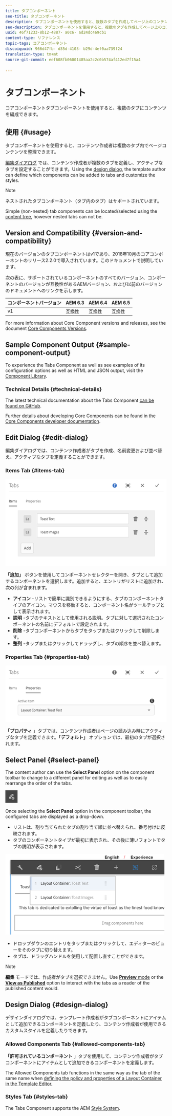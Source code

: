 ```yaml
---
title: タブコンポーネント
seo-title: タブコンポーネント
description: タブコンポーネントを使用すると、複数のタブを作成してページ上のコンテンツを配置できます。
seo-description: タブコンポーネントを使用すると、複数のタブを作成してページ上のコンテンツを配置できます。
uuid: 46f71233-8b12-4887- a0c6- ad24dc469cb1
content-type: リファレンス
topic-tags: コアコンポーネント
discoiquuid: 966d47fb- d35d-4103- b29d-4ef0aa739f24
translation-type: tm+mt
source-git-commit: eef608fb06001485aa2c2c0b574af412ed7f15a4

---
```



# タブコンポーネント

コアコンポーネントタブコンポーネントを使用すると、複数のタブにコンテンツを編成できます。

## 使用 {#usage}

タブコンポーネントを使用すると、コンテンツ作成者は複数のタブ内でページコンテンツを整理できます。

[編集ダイアログ](#edit-dialog) では、コンテンツ作成者が複数のタブを定義し、アクティブなタブを設定することができます。Using the [design dialog](#design-dialog), the template author can define which components can be added to tabs and customize the styles.

>[!NOTE]
>
>ネストされたタブコンポーネント（タブ内のタブ）はサポートされています。
>
>Simple (non-nested) tab components can be located/selected using the [content tree](https://helpx.adobe.com/experience-manager/6-5/sites/authoring/using/author-environment-tools.html), however nested tabs can not be.

## Version and Compatibility {#version-and-compatibility}

現在のバージョンのタブコンポーネントはv1であり、2018年10月のコアコンポーネントのリリース2.2.0で導入されています。このドキュメントで説明しています。

次の表に、サポートされているコンポーネントのすべてのバージョン、コンポーネントのバージョンが互換性があるAEMバージョン、および以前のバージョンのドキュメントへのリンクを示します。

| コンポーネントバージョン | AEM 6.3 | AEM 6.4 | AEM 6.5 |
|--- |--- |--- |--- |
| v1 | 互換性 | 互換性 | 互換性 |

For more information about Core Component versions and releases, see the document [Core Components Versions](versions.md).

## Sample Component Output {#sample-component-output}

To experience the Tabs Component as well as see examples of its configuration options as well as HTML and JSON output, visit the [Component Library](http://opensource.adobe.com/aem-core-wcm-components/library/tabs.html).

### Technical Details {#technical-details}

The latest technical documentation about the Tabs Component [can be found on GitHub](https://github.com/adobe/aem-core-wcm-components/blob/master/content/src/content/jcr_root/apps/core/wcm/components/tabs/v1/tabs).

Further details about developing Core Components can be found in the [Core Components developer documentation](developing.md).

## Edit Dialog {#edit-dialog}

編集ダイアログでは、コンテンツ作成者がタブを作成、名前変更および並べ替え、アクティブなタブを定義することができます。

### Items Tab {#items-tab}

![](assets/screenshot_2018-10-11at153557.png)

**「追加」** ボタンを使用してコンポーネントセレクターを開き、タブとして追加するコンポーネントを選択します。追加すると、エントリがリストに追加され、次の列が含まれます。

* **アイコン** -リストで簡単に識別できるようにする、タブのコンポーネントタイプのアイコン。マウスを移動すると、コンポーネント名がツールチップとして表示されます。
* **説明** -タブのテキストとして使用される説明。タブに対して選択されたコンポーネントの名前にデフォルトで設定されます。
* **削除** -タブコンポーネントからタブをタップまたはクリックして削除します。
* **整列** -タップまたはクリックしてドラッグし、タブの順序を並べ替えます。

### Properties Tab {#properties-tab}

![](assets/screenshot_2018-10-19at140646.png)

**「プロパティ** 」タブでは、コンテンツ作成者はページの読み込み時にアクティブなタブを定義できます。**「デフォルト」** オプションでは、最初のタブが選択されます。

## Select Panel {#select-panel}

The content author can use the **Select Panel** option on the component toolbar to change to a different panel for editing as well as to easily rearrange the order of the tabs.

![](assets/screenshot_2018-10-11at165417.png)

Once selecting the **Select Panel** option in the component toolbar, the configured tabs are displayed as a drop-down.

* リストは、割り当てられたタブの割り当て順に並べ替えられ、番号付けに反映されます。
* タブのコンポーネントタイプが最初に表示され、その後に薄いフォントでタブの説明が表示されます。

![](assets/screenshot_2018-10-11at165154.png)

* ドロップダウンのエントリをタップまたはクリックして、エディターのビューをそのタブに切り替えます。
* タブは、ドラッグハンドルを使用して配置し直すことができます。

>[!NOTE]
>
>**編集** モードでは、作成者がタブを選択できません。Use [**Preview** mode](https://helpx.adobe.com/experience-manager/6-5/sites/authoring/using/editing-content.html) or the **[View as Published](https://helpx.adobe.com/experience-manager/6-5/sites/authoring/using/editing-content.html)** option to interact with the tabs as a reader of the published content would.

## Design Dialog {#design-dialog}

デザインダイアログでは、テンプレート作成者がタブコンポーネントにアイテムとして追加できるコンポーネントを定義したり、コンテンツ作成者が使用できるカスタムスタイルを定義したりできます。

### Allowed Components Tab {#allowed-components-tab}

**「許可されているコンポーネント** 」タブを使用して、コンテンツ作成者がタブコンポーネントにアイテムとして追加できるコンポーネントを定義します。

The Allowed Components tab functions in the same way as the tab of the same name when [defining the policy and properties of a Layout Container in the Template Editor.](https://helpx.adobe.com/experience-manager/6-5/sites/authoring/using/templates.html)

### Styles Tab {#styles-tab}

The Tabs Component supports the AEM [Style System](authoring.md#component-styling).